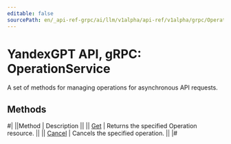 ```yaml
---
editable: false
sourcePath: en/_api-ref-grpc/ai/llm/v1alpha/api-ref/v1alpha/grpc/Operation/index.md
---
```


# YandexGPT API, gRPC: OperationService

A set of methods for managing operations for asynchronous API requests.

## Methods

#|
||Method | Description ||
|| [Get](get.md) | Returns the specified Operation resource. ||
|| [Cancel](cancel.md) | Cancels the specified operation. ||
|#